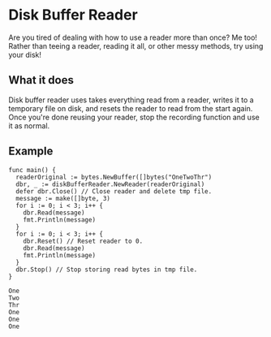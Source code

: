 # Disk Buffer Reader
Are you tired of dealing with how to use a reader more than once? Me too! Rather than teeing a reader, reading it all, or other messy methods, try using your disk!

## What it does
Disk buffer reader uses takes everything read from a reader, writes it to a temporary file on disk, and resets the reader to read from the start again. Once you're done reusing your reader, stop the recording function and use it as normal.

## Example
```
func main() {
  readerOriginal := bytes.NewBuffer([]bytes("OneTwoThr")
  dbr, _ := diskBufferReader.NewReader(readerOriginal)
  defer dbr.Close() // Close reader and delete tmp file.
  message := make([]byte, 3)
  for i := 0; i < 3; i++ {
    dbr.Read(message)
    fmt.Println(message)
  }
  for i := 0; i < 3; i++ {
    dbr.Reset() // Reset reader to 0.
    dbr.Read(message)
    fmt.Println(message)
  }
  dbr.Stop() // Stop storing read bytes in tmp file.
}
```
```
One
Two
Thr
One
One
One
```

